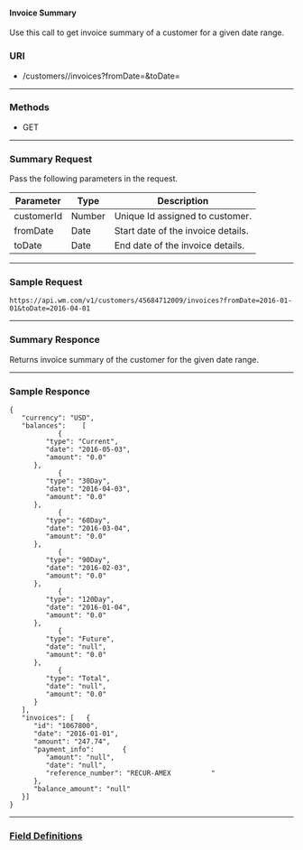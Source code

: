 <link href="markdown.css" rel="stylesheet"></link>

<h4> Invoice Summary </h4>

Use this call to get invoice summary of a customer for a given date range.

### **URI**

- /customers/<customerId>/invoices?fromDate=<yyyy-MM-dd>&toDate=<yyyy-MM-dd>

---

### **Methods**
- GET

---

### **Summary Request**
Pass the following parameters in the request.

| Parameter    |Type | Description                              |
| -------------	|----------------|-----------------------------------------------------------------|
| customerId           | Number    | Unique Id assigned to customer.   |
| fromDate           | Date    | Start date of the invoice  details. |
| toDate           | Date    | End date of the invoice  details.  |
---

### **Sample Request**
```
https://api.wm.com/v1/customers/45684712009/invoices?fromDate=2016-01-01&toDate=2016-04-01

```

---

### **Summary Responce**
Returns invoice summary of the customer for the given date range.

---

### **Sample Responce**

```
{
   "currency": "USD",
   "balances":    [
            {
         "type": "Current",
         "date": "2016-05-03",
         "amount": "0.0"
      },
            {
         "type": "30Day",
         "date": "2016-04-03",
         "amount": "0.0"
      },
            {
         "type": "60Day",
         "date": "2016-03-04",
         "amount": "0.0"
      },
            {
         "type": "90Day",
         "date": "2016-02-03",
         "amount": "0.0"
      },
            {
         "type": "120Day",
         "date": "2016-01-04",
         "amount": "0.0"
      },
            {
         "type": "Future",
         "date": "null",
         "amount": "0.0"
      },
            {
         "type": "Total",
         "date": "null",
         "amount": "0.0"
      }
   ],
   "invoices": [   {
      "id": "1067800",
      "date": "2016-01-01",
      "amount": "247.74",
      "payment_info":       {
         "amount": "null",
         "date": "null",
         "reference_number": "RECUR-AMEX          "
      },
      "balance_amount": "null"
   }]
}
```

---

### [**Field Definitions**](Disposal_Tickets_summary_api_Field_Definitions.html)
